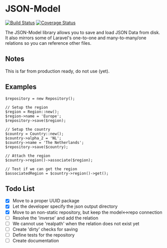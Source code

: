 # JSON-Model

[![Build Status](https://travis-ci.org/WesleyE/json-model.svg?branch=master)](https://travis-ci.org/WesleyE/json-model)
[![Coverage Status](https://coveralls.io/repos/github/WesleyE/json-model/badge.svg?branch=develop)](https://coveralls.io/github/WesleyE/json-model?branch=develop)


The JSON-Model library allows you to save and load JSON Data from disk. It also mirrors some of Laravel's one-to-one and many-to-many/one relations so you can reference other files.

## Notes

This is far from production ready, do not use (yet).

## Examples
```
$repository = new Repository();

// Setup the region
$region = Region::new();
$region->name = 'Europe';
$repository->save($region);

// Setup the country
$country = Country::new();
$country->alpha_2 = 'NL';
$country->name = 'The Netherlands';
$repository->save($country);

// Attach the region
$country->region()->associate($region);

// Test if we can get the region
$associatedRegion = $country->region()->get();
```

## Todo List

- [x] Move to a proper UUID package
- [x] Let the developer specify the json output directory
- [x] Move to an non-static repository, but keep the model<->repo connection
- [ ] Resolve the 'inverse' and add the relation
- [ ] We cannot use 'realpath' when the relation does not exist yet
- [ ] Create 'dirty' checks for saving
- [ ] Define tests for the repository
- [ ] Create documentation